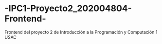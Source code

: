 # -IPC1-Proyecto2_202004804-Frontend-
Frontend del proyecto 2 de Introducción a la Programación y Computación 1 USAC
